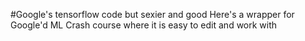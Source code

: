 #Google's tensorflow code but sexier and good
Here's a wrapper for Google'd ML Crash course where it is easy to edit and work with